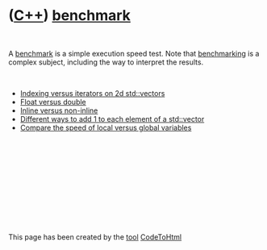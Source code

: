 



 

 

 

 

 

([C++](Cpp.md)) [benchmark](CppBenchmark.md)
==============================================

 

A [benchmark](CppBenchmark.md) is a simple execution speed test. Note
that [benchmarking](CppBenchmark.md) is a complex subject, including
the way to interpret the results.

 

-   [Indexing versus iterators on 2d
    std::vectors](CppTestSpeedIndexingVersusIterators.md)
-   [Float versus double](CppTestFloatVersusDouble.md)
-   [Inline versus non-inline](CppInlineVersusNonInline.md)
-   [Different ways to add 1 to each element of a
    std::vector](CppExerciseAddOne.md)
-   [Compare the speed of local versus global
    variables](CppLocalVersusGlobal.md)

 

 

 

 

 





 




This page has been created by the [tool](Tools.md)
[CodeToHtml](ToolCodeToHtml.md)
